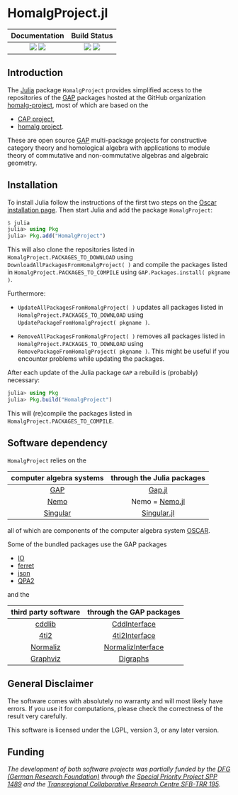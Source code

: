 # HomalgProject.jl

| **Documentation**                                                 | **Build Status**                                                                                |
|:-----------------------------------------------------------------:|:-----------------------------------------------------------------------------------------------:|
| [![][docs-stable-img]][docs-stable-url] [![][docs-dev-img]][docs-dev-url] | [![][travis-img]][travis-url] [![][codecov-img]][codecov-url] |

## Introduction

The [Julia](https://julialang.org/) package `HomalgProject` provides simplified access to the repositories of the [GAP](https://www.gap-system.org) packages hosted at the GitHub organization [homalg-project](https://github.com/homalg-project), most of which are based on the

* [CAP project](https://github.com/homalg-project/CAP_project/),
* [homalg project](https://github.com/homalg-project/homalg_project/).

These are open source [GAP](https://www.gap-system.org) multi-package projects for constructive category theory and homological algebra with applications to module theory of commutative and non-commutative algebras and algebraic geometry.

## Installation

To install Julia follow the instructions of the first two steps on the [Oscar installation page](https://oscar.computeralgebra.de/install/). Then start Julia and add the package `HomalgProject`:

```julia
$ julia
julia> using Pkg
julia> Pkg.add("HomalgProject")
```

This will also clone the repositories listed in `HomalgProject.PACKAGES_TO_DOWNLOAD` using `DownloadAllPackagesFromHomalgProject( )` and compile the packages listed in `HomalgProject.PACKAGES_TO_COMPILE` using `GAP.Packages.install( pkgname )`.

Furthermore:

* `UpdateAllPackagesFromHomalgProject( )` updates all packages listed in `HomalgProject.PACKAGES_TO_DOWNLOAD` using `UpdatePackageFromHomalgProject( pkgname )`.

* `RemoveAllPackagesFromHomalgProject( )` removes all packages listed in `HomalgProject.PACKAGES_TO_DOWNLOAD` using `RemovePackageFromHomalgProject( pkgname )`. This might be useful if you encounter problems while updating the packages.

After each update of the Julia package `GAP` a rebuild is (probably) necessary:

```julia
julia> using Pkg
julia> Pkg.build("HomalgProject")
```

This will (re)compile the packages listed in `HomalgProject.PACKAGES_TO_COMPILE`.

## Software dependency

`HomalgProject` relies on the

| computer algebra systems                    | through the Julia packages                                 |
|:-------------------------------------------:|:----------------------------------------------------------:|
| [GAP](https://www.gap-system.org/)          | [Gap.jl](https://github.com/oscar-system/GAP.jl)           |
| [Nemo](http://www.nemocas.org/)             | Nemo = [Nemo.jl](https://github.com/wbhart/Nemo.jl)        |
| [Singular](https://www.singular.uni-kl.de/) | [Singular.jl](https://github.com/oscar-system/Singular.jl) |

all of which are components of the computer algebra system [OSCAR](https://oscar.computeralgebra.de/).

Some of the bundled packages use the GAP packages

* [IO](https://github.com/gap-packages/io/)
* [ferret](https://github.com/gap-packages/ferret/)
* [json](https://github.com/gap-packages/json/)
* [QPA2](https://github.com/oysteins/QPA2/)

and the

| third party software                                | through the GAP packages                                                        |
|:---------------------------------------------------:|:-------------------------------------------------------------------------------:|
| [cddlib](https://github.com/cddlib/cddlib/)         | [CddInterface](https://github.com/homalg-project/CddInterface/)                 |
| [4ti2](https://4ti2.github.io/)                     | [4ti2Interface](https://homalg-project.github.io/homalg_project/4ti2Interface/) |
| [Normaliz](https://www.normaliz.uni-osnabrueck.de/) | [NormalizInterface](https://github.com/gap-packages/NormalizInterface/)         |
| [Graphviz](https://graphviz.org/)                   | [Digraphs](https://github.com/gap-packages/digraphs/)                           |

## General Disclaimer

The software comes with absolutely no warranty and will most likely have errors. If you use it for computations, please check the correctness of the result very carefully.

This software is licensed under the LGPL, version 3, or any later version.

## Funding

*The development of both software projects was partially funded by the [DFG (German Research Foundation)](https://www.dfg.de/) through the [Special Priority Project SPP 1489](https://spp.computeralgebra.de/) and the [Transregional Collaborative Research Centre SFB-TRR 195](https://www.computeralgebra.de/sfb/).*

[docs-dev-img]: https://img.shields.io/badge/docs-dev-blue.svg
[docs-dev-url]: https://homalg-project.github.io/HomalgProject.jl/dev/

[docs-stable-img]: https://img.shields.io/badge/docs-stable-blue.svg
[docs-stable-url]: https://homalg-project.github.io/HomalgProject.jl/stable/

[travis-img]: https://travis-ci.com/homalg-project/HomalgProject.jl.svg?branch=master
[travis-url]: https://travis-ci.com/homalg-project/HomalgProject.jl

[appveyor-img]: https://ci.appveyor.com/api/projects/status/github/homalg-project/HomalgProject.jl?svg=true
[appveyor-url]: https://ci.appveyor.com/project/homalg-project/HomalgProject-jl

[codecov-img]: https://codecov.io/gh/homalg-project/HomalgProject.jl/branch/master/graph/badge.svg
[codecov-url]: https://codecov.io/gh/homalg-project/HomalgProject.jl

